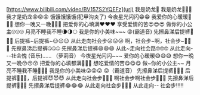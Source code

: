 [https://www.bilibili.com/video/BV157S2YQEFz](url)
我是奶龙🌝
我是奶龙🌚🌚🌚
我才是奶龙😡😡😡
饿饿饿饿饿(犯甲沟炎了)
今夜星光闪闪😁😁
我爱你的心暖暖🤮🤮🤮
想你一晚又一晚🫣🫣🫣
把爱你的心填满❤️❤️❤️
享受爱情的苦😍😍😍
做你的小公主🙄🙄🙄
月亮不睡我不睡🌘🌗🌕
我是你的小美味~~~
😡(霸道音)
先擦鼻涕后提裤🤗🤗🤗
后提裤~后提裤~😉😉😉
从此走向社会步😜😜😜
啊，社会步~啊，社会步~🤒🤒🤒
先擦鼻涕后提裤🤐🤐🤐
先擦鼻涕后提裤😄😄😄
从此~走向社会路🤓🤓🤓
从此走向---社会愧
(音乐)......
（萝莉音）
今夜星光闪闪~~~
爱你的心暖暖😅😅😅
想你一晚又一晚😚😚😚
把爱你的心填都满🥰🥰🥰
想吃爱情的苦😋😋😋
做~你的小公主~~
月亮不睡我不睡🤔🤔🤔
我是你的小美味😜😜😜
😡（霸道音）
先擦鼻涕后提裤🫤🫤🫤
后提裤👿👿👿，后提裤😈😈😈
从此走向社会步🤖🤖🤖
啊社会步啊社会步👹👹👹
先擦鼻涕后提裤🤣🤣🤣
先擦鼻涕后提裤😂😂😂
从此走向社会步🥱🥱🥱
从此走向--
社会步!!!!!
